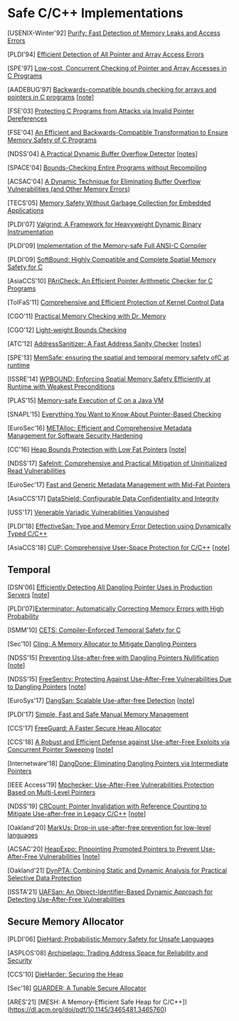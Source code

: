 # Safe C/C++ Implementations

[USENIX-Winter'92] [Purify: Fast Detection of Memory Leaks and Access
Errors](https://pdfs.semanticscholar.org/b2c4/44e8ab6b9bea1072bb0a7dd321543c8520ea.pdf)

[PLDI'94] [Efficient Detection of All Pointer and Array Access
Errors](https://web.eecs.umich.edu/~taustin/papers/PLDI94-safec.pdf)

[SPE'97] [Low-cost, Concurrent Checking of Pointer and Array Accesses in C
Programs](https://onlinelibrary.wiley.com/doi/pdf/10.1002/(SICI)1097-024X(199701)27:1%3C87::AID-SPE78%3E3.0.CO;2-P?casa_token=qXe8qW_GPVgAAAAA%3A1_sWcRVMU22XDB8XqawP9zwVc5nNYQ-5lu7jU4lGh2zeQZcpm4xdZVOSBS23h-8uRx0jyBNH4doUygw)

[AADEBUG'97] [Backwards-compatible bounds checking for arrays and pointers in C
programs](https://www.doc.ic.ac.uk/~phjk/Publications/BoundsCheckingForC.pdf)
[[note](../notes/mem_safety/safe_impl/1997-J_K_Bounds_Check-AADEBUG97.md)]

[FSE'03] [Protecting C Programs from Attacks via Invalid Pointer
Dereferences](http://groups.csail.mit.edu/pag/data/OLD/reading-group/yong03protecting.ps)

[FSE'04] [An Efficient and Backwards-Compatible Transformation to Ensure Memory
Safety of C
Programs](http://www.sis.pitt.edu/jjoshi/courses/IS2620/Spring09/Xu.pdf)

[NDSS'04] [A Practical Dynamic Buffer Overflow
Detector](https://suif.stanford.edu/papers/tunji04.pdf)
[[notes](../notes/mem_safety/safe_impl/2004-CRED-NDSS04.md)]

[SPACE'04] [Bounds-Checking Entire Programs without
Recompiling](http://forskning.diku.dk/topps/space2004/space_final/nethercote-fitzhardinge.pdf)

[ACSAC'04] [A Dynamic Technique for Eliminating Buffer Overflow Vulnerabilities
(and Other Memory Errors)](https://www.acsac.org/2004/papers/98.pdf)

[TECS'05] [Memory Safety Without Garbage Collection for Embedded
Applications](https://llvm.org/pubs/2005-02-TECS-SAFECode.pdf)

[PLDI'07] [Valgrind: A Framework for Heavyweight Dynamic Binary
Instrumentation](http://valgrind.org/docs/valgrind2007.pdf)

[PLDI'09] [Implementation of the Memory-safe Full ANSI-C
Compiler](http://delivery.acm.org/10.1145/1550000/1542505/p259-oiwa.pdf?ip=131.107.159.119&id=1542505&acc=ACTIVE%20SERVICE&key=7777116298C9657D%2EDC6AD36C640314EC%2E6B689847FE614015%2E4D4702B0C3E38B35&__acm__=1559361572_68b410a3c3fef73daf2b3c211f8d0d9f)

[PLDI'09] [SoftBound: Highly Compatible and Complete Spatial Memory Safety for
C](http://www.cis.upenn.edu/acg/papers/pldi09_softbound.pdf)

[AsiaCCS'10] [PAriCheck: An Efficient Pointer Arithmetic Checker for C
Programs](http://fort-knox.org/files/paricheck.pdf)

[ToIFaS'11] [Comprehensive and Efficient Protection of Kernel Control
Data](http://people.duke.edu/~tkb13/pubs/KernelControlData.pdf)

[CGO'11] [Practical Memory Checking with Dr.
Memory](https://dl.acm.org/doi/10.5555/2190025.2190067)

[CGO'12] [Light-weight Bounds
Checking](http://seclab.cs.sunysb.edu/seclab/pubs/lbc.pdf)

[ATC'12] [AddressSanitizer: A Fast Address Sanity
Checker](https://www.usenix.org/system/files/conference/atc12/atc12-final39.pdf)
[[notes](../notes/mem_safety/safe_impl/2012-ASan-ATC12.md)]

[SPE'13] [MemSafe: ensuring the spatial and temporal memory safety ofC at
runtime](https://onlinelibrary.wiley.com/doi/epdf/10.1002/spe.2105)

[ISSRE'14] [WPBOUND: Enforcing Spatial Memory Safety Efficiently at Runtime
with Weakest Preconditions](http://www.cse.unsw.edu.au/~jingling/papers/issre14.pdf)

[PLAS'15] [Memory-safe Execution of C on a Java
VM](https://chrisseaton.com/plas15/safec.pdf)

[SNAPL'15] [Everything You Want to Know About Pointer-Based
Checking](https://core.ac.uk/download/pdf/62919692.pdf)

[EuroSec'16] [METAlloc: Efficient and Comprehensive Metadata Management
for Software Security
Hardening](https://www.cs.vu.nl/~giuffrida/papers/eurosec-2016.pdf)

[CC'16] [Heap Bounds Protection with Low Fat
Pointers](https://www.comp.nus.edu.sg/~gregory/papers/cc16lowfatptrs.pdf)
[[note](../notes/mem_safety/safe_impl/2016-Low-fat_Ptr_Heap-CC16.md)]

[NDSS'17] [SafeInit: Comprehensive and Practical Mitigation of Uninitialized
Read Vulnerabilities](https://download.vusec.net/papers/safeinit_ndss17.pdf)

[EuroSec'17] [Fast and Generic Metadata Management with Mid-Fat
Pointers](https://www.cs.vu.nl/~giuffrida/papers/midfat_eurosec17.pdf)

[AsiaCCS'17] [DataShield: Configurable Data Confidentiality and
Integrity](https://nebelwelt.net/publications/files/17AsiaCCS.pdf)

[USS'17] [Venerable Variadic Vulnerabilities
Vanquished](https://www.usenix.org/system/files/conference/usenixsecurity17/sec17-biswas.pdf)

[PLDI'18] [EffectiveSan: Type and Memory Error Detection using Dynamically
Typed C/C++](https://arxiv.org/pdf/1710.06125.pdf)

[AsiaCCS'18] [CUP: Comprehensive User-Space Protection for
C/C++](https://nebelwelt.net/files/18AsiaCCS.pdf)
[[note](../notes/mem_safety/safe_impl/2018-CUP-AsiaCCS18.md)]


## Temporal
[DSN'06] [Efficiently Detecting All Dangling Pointer Uses in Production
Servers](https://llvm.org/pubs/2006-DSN-DanglingPointers.pdf)
[[note](../notes/mem_safety/d-a_dan_ptr.md)]

[PLDI'07][Exterminator: Automatically Correcting Memory Errors with High
Probability](https://people.cs.umass.edu/~emery/pubs/pldi028-novark.pdf)

[ISMM'10] [CETS: Compiler-Enforced Temporal Safety for
C](http://www.cis.upenn.edu/acg/papers/ismm10_cets.pdf)

[Sec'10] [Cling: A Memory Allocator to Mitigate Dangling
Pointers](https://citeseerx.ist.psu.edu/viewdoc/download?doi=10.1.1.172.8557&rep=rep1&type=pdf)

[NDSS'15] [Preventing Use-after-free with Dangling Pointers
Nullification](https://wenke.gtisc.gatech.edu/papers/dangnull.pdf)
[[note](../notes/mem_safety/safe_impl/2015-DANGNULL-NDSS15.md)]

[NDSS'15] [FreeSentry: Protecting Against Use-After-Free Vulnerabilities Due to
Dangling
Pointers](https://www.ndss-symposium.org/wp-content/uploads/2017/09/03_4_2.pdf)
[[note](../notes/mem_safety/safe_impl/2015-FreeSentry-NDSS15.md)]

[EuroSys'17] [DangSan: Scalable Use-after-free
Detection](https://www.cs.vu.nl/~giuffrida/papers/dangsan_eurosys17.pdf)
[[note](../notes/mem_safety/safe_impl/2017-DangSan-EuroSys17.md)]

[PLDI'17] [Simple, Fast and Safe Manual Memory
Management](https://www.microsoft.com/en-us/research/wp-content/uploads/2017/03/kedia2017mem.pdf)

[CCS'17] [FreeGuard: A Faster Secure Heap
Allocator](https://dl.acm.org/doi/10.1145/3133956.3133957)

[CCS'18] [A Robust and Efficient Defense against Use-after-Free Exploits
via Concurrent Pointer
Sweeping](https://www.eecis.udel.edu/~hnw/paper/ccs18.pdf)
[[note](../notes/mem_safety/safe_impl/2018-pSweeper-CCS18.md)]

[Internetware'18] [DangDone: Eliminating Dangling Pointers via Intermediate
Pointers](https://dl.acm.org/doi/abs/10.1145/3275219.3275231)

[IEEE Access'19] [Mpchecker: Use-After-Free Vulnerabilities Protection Based on
Multi-Level Pointers](https://ieeexplore.ieee.org/document/8675929)

[NDSS'19] [CRCount: Pointer Invalidation with Reference Counting to Mitigate
Use-after-free in Legacy
C/C++](https://www.ndss-symposium.org/wp-content/uploads/2019/02/ndss2019_05A-4_Shin_paper.pdf)
[[note](../notes/mem_safety/safe_impl/2019-CRCount-NDSS19.md)]


[Oakland'20] [MarkUs: Drop-in use-after-free prevention for low-level
languages](https://www.cl.cam.ac.uk/~tmj32/papers/docs/ainsworth20-sp.pdf)

[ACSAC'20] [HeapExpo: Pinpointing Promoted Pointers to Prevent Use-After-Free
Vulnerabilities](http://moyix.net/~moyix/papers/heapexpo.pdf)
[[note](../notes/mem_safety/safe_impl/2020-HeapExpo-ACSAC20.md)]

[Oakland'21] [DynPTA: Combining Static and Dynamic Analysis for Practical
Selective Data
Protection](https://www3.cs.stonybrook.edu/~mikepo/papers/dynpta.sp21.pdf)

[ISSTA'21] [UAFSan: An Object-Identifier-Based Dynamic Approach for Detecting
Use-After-Free Vulnerabilities](https://dl.acm.org/doi/abs/10.1145/3460319.3464835)

## Secure Memory Allocator
[PLDI'06] [DieHard: Probabilistic Memory Safety for Unsafe
Languages](https://scholarworks.umass.edu/cgi/viewcontent.cgi?article=1086&context=cs_faculty_pubs)

[ASPLOS'08] [Archipelago: Trading Address Space for Reliability and
Security](https://people.cs.umass.edu/~emery/pubs/asplos147-lvin.pdf)

[CCS'10] [DieHarder: Securing the
Heap](https://people.cs.umass.edu/~emery/pubs/ccs03-novark.pdf)

[Sec'18] [GUARDER: A Tunable Secure
Allocator](https://www.usenix.org/system/files/conference/usenixsecurity18/sec18-silvestro.pdf)

[ARES'21] [MESH: A Memory-Efficient Safe Heap for C/C++])(https://dl.acm.org/doi/pdf/10.1145/3465481.3465760)
